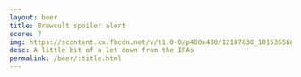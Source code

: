 ```yaml
---
layout: beer
title: Brewcult spoiler alert
score: 7
img: https://scontent.xx.fbcdn.net/v/t1.0-0/p480x480/12107838_10153656867113745_341030388742417750_n.jpg?oh=48d7c93324a8003e6fd1e8f62b32177e&oe=586E053A
desc: A little bit of a let down from the IPAs
permalink: /beer/:title.html
---
```

